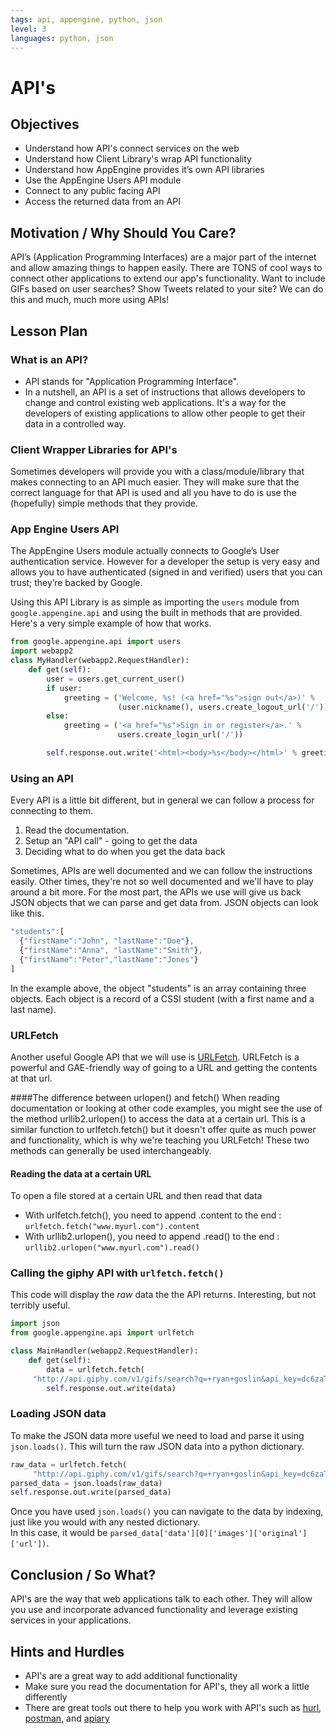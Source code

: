 ```yaml
---
tags: api, appengine, python, json
level: 3
languages: python, json
---
```


# API's

## Objectives

+ Understand how API's connect services on the web
+ Understand how Client Library's wrap API functionality
+ Understand how AppEngine provides it’s own API libraries
+ Use the AppEngine Users API module
+ Connect to any public facing API
+ Access the returned data from an API

## Motivation / Why Should You Care?

API’s (Application Programming Interfaces) are a major part of the internet and allow amazing things to happen easily. There are TONS of cool ways to connect other applications to extend our app's functionality. Want to include GIFs based on user searches? Show Tweets related to your site? We can do this and much, much more using APIs!

## Lesson Plan

### What is an API?

+ API stands for "Application Programming Interface".
+ In a nutshell, an API is a set of instructions that allows developers to change and control existing web applications. It's a way for the developers of existing applications to allow other people to get their data in a controlled way.

### Client Wrapper Libraries for API's

Sometimes developers will provide you with a class/module/library that makes connecting to an API much easier.  They will make sure that the correct language for that API is used and all you have to do is use the (hopefully) simple methods that they provide.  

### App Engine Users API

The AppEngine Users module actually connects to Google’s User authentication service.  However for a developer the setup is very easy and allows you to have authenticated (signed in and verified) users that you can trust; they’re backed by Google.

Using this API Library is as simple as importing the `users` module from `google.appengine.api` and using the built in methods that are provided. Here's a very simple example of how that works.

```python
from google.appengine.api import users
import webapp2
class MyHandler(webapp2.RequestHandler):
    def get(self):
        user = users.get_current_user()
        if user:
            greeting = ('Welcome, %s! (<a href="%s">sign out</a>)' %
                        (user.nickname(), users.create_logout_url('/')))
        else:
            greeting = ('<a href="%s">Sign in or register</a>.' %
                        users.create_login_url('/'))

        self.response.out.write('<html><body>%s</body></html>' % greeting)
```

### Using an API

Every API is a little bit different, but in general we can follow a process for connecting to them.

1. Read the documentation.
2. Setup an "API call" - going to get the data
3. Deciding what to do when you get the data back

Sometimes, APIs are well documented and we can follow the instructions easily. Other times, they're not so well documented and we'll have to play around a bit more. For the most part, the APIs we use will give us back JSON objects that we can parse and get data from. JSON objects can look like this.

```javascript
"students":[
  {"firstName":"John", "lastName":"Doe"},
  {"firstName":"Anna", "lastName":"Smith"},
  {"firstName":"Peter","lastName":"Jones"}
]
```

In the example above, the object "students" is an array containing three objects. Each object is a record of a CSSI student (with a first name and a last name).


### URLFetch
Another useful Google API that we will use is [URLFetch](https://cloud.google.com/appengine/docs/python/urlfetch/). URLFetch is a powerful and GAE-friendly way of going to a URL and getting the contents at that url. 

####The difference between urlopen() and fetch()
When reading documentation or looking at other code examples, you might see the use of the method urllib2.urlopen() to access the data at a certain url. This is a similar function to urlfetch.fetch() but it doesn't offer quite as much power and functionality, which is why we're teaching you URLFetch! These two methods can generally be used interchangeably. 

#### Reading the data at a certain URL
To open a file stored at a certain URL and then read that data
* With urlfetch.fetch(), you need to append .content to the end : `urlfetch.fetch("www.myurl.com").content`
* With urllib2.urlopen(), you need to append .read() to the end : `urllib2.urlopen("www.myurl.com").read()`


### Calling the giphy API with `urlfetch.fetch()`

This code will display the *raw* data the the API returns. Interesting, but not terribly useful.

```python
import json
from google.appengine.api import urlfetch

class MainHandler(webapp2.RequestHandler):
    def get(self):
        data = urlfetch.fetch(
     "http://api.giphy.com/v1/gifs/search?q=+ryan+goslin&api_key=dc6zaTOxFJmzC&limit=10").content
        self.response.out.write(data)
```

### Loading JSON data

To make the JSON data more useful we need to load and parse it using `json.loads()`. This will turn the raw JSON data into a python dictionary.

```python
raw_data = urlfetch.fetch(
     "http://api.giphy.com/v1/gifs/search?q=+ryan+goslin&api_key=dc6zaTOxFJmzC&limit=10").content
parsed_data = json.loads(raw_data)
self.response.out.write(parsed_data)
```

Once you have used `json.loads()` you can navigate to the data by indexing, just like you would with any nested dictionary.  
In this case, it would be `parsed_data['data'][0]['images']['original']['url'])`.

## Conclusion / So What?

API's are the way that web applications talk to each other. They will allow you use and incorporate advanced functionality and leverage existing services in your applications.

## Hints and Hurdles

+ API's are a great way to add additional functionality
+ Make sure you read the documentation for API's, they all work a little differently
+ There are great tools out there to help you work with API's such as [hurl](https://www.hurl.it/), [postman](https://www.getpostman.com/), and [apiary](https://apiary.io/)
